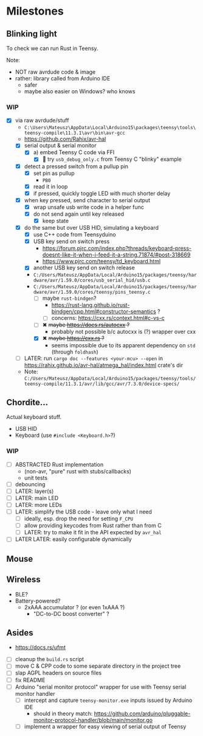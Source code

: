 # Milestones

## Blinking light
To check we can run Rust in Teensy.

Note:
- NOT raw avrdude code & image
- rather: library called from Arduino IDE
    - safer
    - maybe also easier on Windows? who knows

### WIP
- [x] via raw avrdude/stuff
    - `C:\Users\Mateusz\AppData\Local\Arduino15\packages\teensy\tools\teensy-compile\11.3.1\avr\bin\avr-gcc`
    - <https://github.com/Rahix/avr-hal>
    - [x] serial output & serial monitor
        - [x] a) embed Teensy C code via FFI
            - [x] 🎉 try `usb_debug_only.c` from Teensy C "blinky" example
    - [x] detect a pressed switch from a pullup pin
        - [x] set pin as pullup
            - `PB0` 
        - [x] read it in loop
        - [x] if pressed, quickly toggle LED with much shorter delay
    - [x] when key pressed, send character to serial output
        - [x] wrap unsafe usb write code in a helper func
        - [x] do not send again until key released
            - [x] keep state
    - [x] do the same but over USB HID, simulating a keyboard
        - [x] use C++ code from Teensyduino
        - [x] USB key send on switch press
            - <https://forum.pjrc.com/index.php?threads/keyboard-press-doesnt-like-it-when-i-feed-it-a-string.71874/#post-318669>
            - <https://www.pjrc.com/teensy/td_keyboard.html> 
        - [x] another USB key send on switch release
        - `C:/Users/Mateusz/AppData/Local/Arduino15/packages/teensy/hardware/avr/1.59.0/cores/usb_serial_hid/usb.c` 
        - `C:/Users/Mateusz/AppData/Local/Arduino15/packages/teensy/hardware/avr/1.59.0/cores/teensy/pins_teensy.c`
            - [ ] maybe `rust-bindgen`?
                - <https://rust-lang.github.io/rust-bindgen/cpp.html#constructor-semantics> ?
                - [ ] concerns: <https://cxx.rs/context.html#c-vs-c>
            - [ ] ✖ ~~maybe <https://docs.rs/autocxx> ?~~
                - probably not possible b/c autocxx is (?) wrapper over cxx
            - [x] ✖ ~~maybe <https://cxx.rs> ?~~
                - seems impossible due to its apparent dependency on `std` (through `foldhash`) 
    - [ ] LATER: run `cargo doc --features <your-mcu> --open` in <https://rahix.github.io/avr-hal/atmega_hal/index.html> crate's dir
    - Note: `C:/Users/Mateusz/AppData/Local/Arduino15/packages/teensy/tools/teensy-compile/11.3.1/avr/lib/gcc/avr/7.3.0/device-specs/` 


## Chordite…
Actual keyboard stuff.
- USB HID
- Keyboard (use `#include <Keyboard.h>`?)

### WIP
- [ ] ABSTRACTED Rust implementation
    - (non-avr, "pure" rust with stubs/callbacks)
    - unit tests
- [ ] debouncing
- [ ] LATER: layer(s)
- [ ] LATER: main LED
- [ ] LATER: more LEDs
- [ ] LATER: simplify the USB code - leave only what I need
    - [ ] ideally, esp. drop the need for setting `F_CPU`
    - [ ] allow providing keycodes from Rust rather than from C
    - [ ] LATER: try to make it fit in the API expected by `avr_hal`
- [ ] LATER LATER: easily configurable dynamically

## Mouse

## Wireless
- BLE?
- Battery-powered?
    - 2xAAA accumulator ? (or even 1xAAA ?)
        - "DC-to-DC boost converter" ?
     
## Asides
- <https://docs.rs/ufmt>
- [ ] cleanup the `build.rs` script
- [ ] move C & CPP code to some separate directory in the project tree
- [ ] slap AGPL headers on source files
- [ ] fix README
- [ ] Arduino "serial monitor protocol" wrapper for use with Teensy serial monitor handler
    - [ ] intercept and capture `teensy-monitor.exe` inputs issued by Arduino IDE
        - should in theory match: <https://github.com/arduino/pluggable-monitor-protocol-handler/blob/main/monitor.go>
    - [ ] implement a wrapper for easy viewing of serial output of Teensy